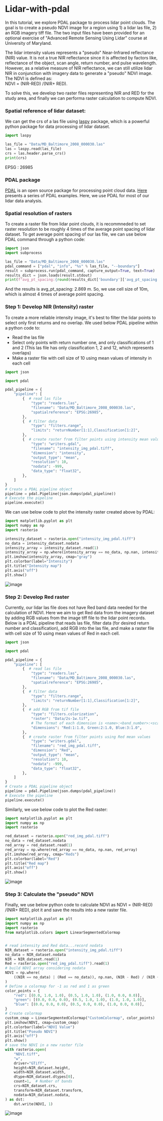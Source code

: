 # Lidar-with-pdal

In this tutorial, we explore PDAL package to process lidar point clouds. The goal is to create a pseudo NDVI image for a region using 1) a lidar las file, 2) an RGB imagery tiff file. The two input files have been provided for an optional exercise of "Advanced Remote Sensing Using Lidar" course at University of Maryland. 

The lidar intensity values represents a "pseudo" Near-Infrared reflectance (NIR) value. It is not a true NIR reflectance since it is affected by factors like, reflectance of the object, scan angle, return number, and pulse wavelength. However, as a relative measure of NIR reflectance, we can still utilize lidar NIR in conjunction with imagery data to generate a "pseudo" NDVI image. The NDVI is defined as:  
NDVI = (NIR-RED) /(NIR+ RED).   

To solve this, we develop two raster files representing NIR and RED for the study area, and finally we can performa raster calculation to compute NDVI. 

### Spatial reference of lidar dataset:
We can get the crs of a las file using [laspy](https://laspy.readthedocs.io) package, which is a powerful python package for data processing of lidar dataset. 
```python
import laspy

las_file = "Data/MD_Baltimore_2008_000030.las"
las = laspy.read(las_file)
crs = las.header.parse_crs()
print(crs)

```
EPSG : 26985

### PDAL package
[PDAL](https://pdal.io/en/) is an open source package for processing point cloud data. [Here](https://pdal.io/en/2.6.0/workshop/index.html) presents a series of PDAL examples. Here, we use PDAL for most of our lidar data analysis. 

### Spatial resolution of rasters
To create a raster file from lidar point clouds, it is recommneded to set raster resolution to be roughly 4 times of the average point spacing of lidar dataset. To get average point spacing of our las file, we can use below PDAL command through a python code:
```python
import json
import subprocess

las_file = "Data/MD_Baltimore_2008_000030.las"
pdal_command = ["pdal", "info", "%s" % las_file, "--boundary"]
result = subprocess.run(pdal_command, capture_output=True, text=True)
results_dict = json.loads(result.stdout)
print(f"avg_pt_spacing:{round(results_dict['boundary']['avg_pt_spacing'],3)} m")
```
And the results is avg_pt_spacing: 2.869 m. So, we use cell size of 10m, which is almost 4 times of average point spacing.



### Step 1: Develop NIR (Intensity) raster
To create a more reliable intensity image, it's best to filter the lidar points to select only first returns and no overlap. We used below PDAL pipeline within a python code to:
-  Read the las file
-  Select only points with return number one, and only classifications of 1 and 2 (This las file has only classification 1, 2 and 12, which represents overlaps)
-  Make a raster file with cell size of 10 using mean values of intensity in each cell
```python
import json

import pdal

pdal_pipeline = {
    "pipeline": [
        {  # read las file
            "type": "readers.las",
            "filename": "Data/MD_Baltimore_2008_000030.las",
            "spatialreference": "EPSG:26985",
        },
        {  # filter data
            "type": "filters.range",
            "limits": "returnNumber[1:1],Classification[1:2]",
        },
        {  # create raster from filter points using intensity mean values
            "type": "writers.gdal",
            "filename": "intensity_img_pdal.tiff",
            "dimension": "intensity",
            "output_type": "mean",
            "resolution": 10,
            "nodata": -999,
            "data_type": "float32",
        },
    ]
}
# Create a PDAL pipeline object
pipeline = pdal.Pipeline(json.dumps(pdal_pipeline))
# Execute the pipeline
pipeline.execute()

```

We can use below code to plot the intensity raster created above by PDAL:
```python
import matplotlib.pyplot as plt
import numpy as np
import rasterio

intensity_dataset = rasterio.open("intensity_img_pdal.tiff")
no_data = intensity_dataset.nodata
intensity_array = intensity_dataset.read(1)
intensity_array = np.where(intensity_array == no_data, np.nan, intensity_array)
plt.imshow(intensity_array, cmap="gray")
plt.colorbar(label="Intensity")
plt.title("Intensity map")
plt.axis("off")
plt.show()
```
![image](https://github.com/AliForghani/Lidar-with-pdal/assets/22843733/d68c4cd1-080f-442b-8a06-e973828b87e0)

### Step 2: Develop Red raster
Currently, our lidar las file does not have Red band data needed for the calculation of NDVI. Here we aim to get Red data from the imagery dataset by adding RGB values from the image tiff file to the lidar point records.
Below is a PDAL pipeline that reads las file, filter data (for desired return number and classification), add RGB into the las file, and make a raster file with cell size of 10 using mean values of Red in each cell.

```python
import json

import pdal

pdal_pipeline = {
    "pipeline": [
        {  # read las file
            "type": "readers.las",
            "filename": "Data/MD_Baltimore_2008_000030.las",
            "spatialreference": "EPSG:26985",
        },
        {  # filter data
            "type": "filters.range",
            "limits": "returnNumber[1:1],Classification[1:2]",
        },
        {  # add RGB from tif file
            "type": "filters.colorization",
            "raster": "Data/2s-1w.tif",
            # The format of each dimension is <name>:<band_number>:<scale_factor>
            "dimensions": "Red:1:1.0, Green:2:1.0, Blue:3:1.0",
        },
        {  # create raster from filter points using Red mean values
            "type": "writers.gdal",
            "filename": "red_img_pdal.tiff",
            "dimension": "Red",
            "output_type": "mean",
            "resolution": 10,
            "nodata": -999,
            "data_type": "float32",
        },
    ]
}
# Create a PDAL pipeline object
pipeline = pdal.Pipeline(json.dumps(pdal_pipeline))
# Execute the pipeline
pipeline.execute()
```

Similarly, we use below code to plot the Red raster:

```python
import matplotlib.pyplot as plt
import numpy as np
import rasterio

red_dataset = rasterio.open("red_img_pdal.tiff")
no_data = red_dataset.nodata
red_array = red_dataset.read(1)
red_array = np.where(red_array == no_data, np.nan, red_array)
plt.imshow(red_array, cmap="Reds")
plt.colorbar(label="Red")
plt.title("Red map")
plt.axis("off")
plt.show()
```

![image](https://github.com/AliForghani/Lidar-with-pdal/assets/22843733/253f1be4-e92f-4728-a1a2-3ef421bd039b)


### Step 3: Calculate the "pseudo" NDVI
Finally, we use below python code to calculate NDVI as NDVI = (NIR-RED) /(NIR+ RED), plot it and save the results into a new raster file. 
```python
import matplotlib.pyplot as plt
import numpy as np
import rasterio
from matplotlib.colors import LinearSegmentedColormap


# read intensity and Red data...record nodata
NIR_dataset = rasterio.open("intensity_img_pdal.tiff")
no_data = NIR_dataset.nodata
NIR = NIR_dataset.read(1)
Red = rasterio.open("red_img_pdal.tiff").read(1)
# build NDVI array considering nodata
NDVI = np.where(
    ((NIR == no_data) | (Red == no_data)), np.nan, (NIR - Red) / (NIR + Red)
)
# Define a colormap for -1 as red and 1 as green
color_points = {
    "red": [(0.0, 1.0, 1.0), (0.5, 1.0, 1.0), (1.0, 0.0, 0.0)],
    "green": [(0.0, 0.0, 0.0), (0.5, 1.0, 1.0), (1.0, 1.0, 1.0)],
    "blue": [(0.0, 0.0, 0.0), (0.5, 0.0, 0.0), (1.0, 0.0, 0.0)],
}
# Create colormap
custom_cmap = LinearSegmentedColormap("CustomColormap", color_points)
plt.imshow(NDVI, cmap=custom_cmap)
plt.colorbar(label="NDVI Value")
plt.title("Pseudo NDVI")
plt.axis("off")
plt.show()
# save the NDVI in a new raster file
with rasterio.open(
    "NDVI.tiff",
    "w",
    driver="GTiff",
    height=NIR_dataset.height,
    width=NIR_dataset.width,
    dtype=NIR_dataset.dtypes[0],
    count=1,  # Number of bands
    crs=NIR_dataset.crs,
    transform=NIR_dataset.transform,
    nodata=NIR_dataset.nodata,
) as dst:
    dst.write(NDVI, 1)
```
![image](https://github.com/AliForghani/Lidar-with-pdal/assets/22843733/db764efa-389c-47fe-921d-cfb917a10fa2)


